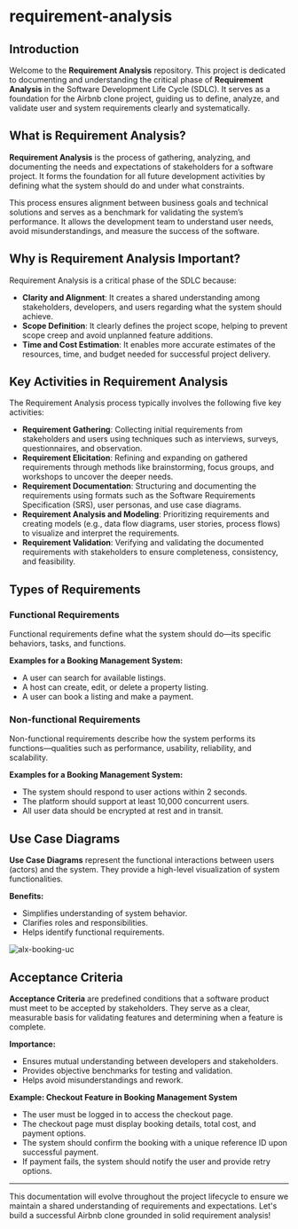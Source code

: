 # requirement-analysis

## Introduction

Welcome to the **Requirement Analysis** repository. This project is dedicated to documenting and understanding the critical phase of **Requirement Analysis** in the Software Development Life Cycle (SDLC). It serves as a foundation for the Airbnb clone project, guiding us to define, analyze, and validate user and system requirements clearly and systematically.

## What is Requirement Analysis?

**Requirement Analysis** is the process of gathering, analyzing, and documenting the needs and expectations of stakeholders for a software project. It forms the foundation for all future development activities by defining what the system should do and under what constraints.

This process ensures alignment between business goals and technical solutions and serves as a benchmark for validating the system’s performance. It allows the development team to understand user needs, avoid misunderstandings, and measure the success of the software.

## Why is Requirement Analysis Important?

Requirement Analysis is a critical phase of the SDLC because:

- **Clarity and Alignment**: It creates a shared understanding among stakeholders, developers, and users regarding what the system should achieve.
- **Scope Definition**: It clearly defines the project scope, helping to prevent scope creep and avoid unplanned feature additions.
- **Time and Cost Estimation**: It enables more accurate estimates of the resources, time, and budget needed for successful project delivery.

## Key Activities in Requirement Analysis

The Requirement Analysis process typically involves the following five key activities:

- **Requirement Gathering**: Collecting initial requirements from stakeholders and users using techniques such as interviews, surveys, questionnaires, and observation.
- **Requirement Elicitation**: Refining and expanding on gathered requirements through methods like brainstorming, focus groups, and workshops to uncover the deeper needs.
- **Requirement Documentation**: Structuring and documenting the requirements using formats such as the Software Requirements Specification (SRS), user personas, and use case diagrams.
- **Requirement Analysis and Modeling**: Prioritizing requirements and creating models (e.g., data flow diagrams, user stories, process flows) to visualize and interpret the requirements.
- **Requirement Validation**: Verifying and validating the documented requirements with stakeholders to ensure completeness, consistency, and feasibility.

## Types of Requirements

### Functional Requirements

Functional requirements define what the system should do—its specific behaviors, tasks, and functions.

**Examples for a Booking Management System:**

- A user can search for available listings.
- A host can create, edit, or delete a property listing.
- A user can book a listing and make a payment.

### Non-functional Requirements

Non-functional requirements describe how the system performs its functions—qualities such as performance, usability, reliability, and scalability.

**Examples for a Booking Management System:**

- The system should respond to user actions within 2 seconds.
- The platform should support at least 10,000 concurrent users.
- All user data should be encrypted at rest and in transit.

## Use Case Diagrams

**Use Case Diagrams** represent the functional interactions between users (actors) and the system. They provide a high-level visualization of system functionalities.

**Benefits:**

- Simplifies understanding of system behavior.
- Clarifies roles and responsibilities.
- Helps identify functional requirements.

![alx-booking-uc](https://github.com/user-attachments/assets/ce0e3010-b2f3-490a-86ed-b9a7c34a4ba4)

## Acceptance Criteria

**Acceptance Criteria** are predefined conditions that a software product must meet to be accepted by stakeholders. They serve as a clear, measurable basis for validating features and determining when a feature is complete.

**Importance:**

- Ensures mutual understanding between developers and stakeholders.
- Provides objective benchmarks for testing and validation.
- Helps avoid misunderstandings and rework.

**Example: Checkout Feature in Booking Management System**

- The user must be logged in to access the checkout page.
- The checkout page must display booking details, total cost, and payment options.
- The system should confirm the booking with a unique reference ID upon successful payment.
- If payment fails, the system should notify the user and provide retry options.

---

This documentation will evolve throughout the project lifecycle to ensure we maintain a shared understanding of requirements and expectations. Let's build a successful Airbnb clone grounded in solid requirement analysis!
